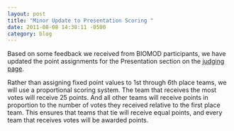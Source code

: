 ```yaml
---
layout: post
title: "Minor Update to Presentation Scoring "
date: 2011-08-08 14:38:11 -0500
category: blog
---
```


Based on some feedback we received from BIOMOD participants, we have updated the point assignments for the Presentation section on the <a href="/judging">judging page</a>. 

Rather than assigning fixed point values to 1st through 6th place teams, we will use a proportional scoring system. The team that receives the most votes will receive 25 points. And all other teams will receive points in proportion to the number of votes they received relative to the first place team. This ensures that teams that tie will receive equal points, and every team that receives votes will be awarded points.
